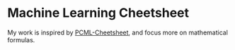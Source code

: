 # Machine Learning Cheetsheet

My work is inspired by [PCML-Cheetsheet](https://github.com/Denwid/pcml-cheatsheet), and focus more on mathematical formulas.
